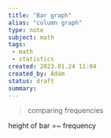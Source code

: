 ```yaml
---
title: "Bar graph"
alias: "column graph"
type: note
subject: math
tags:
 - math
 - statistics
created: 2023.01.24 11:04
created_by: Ádám
status: draft
summary: 
---
```

>comparing frequencies

height of bar =~ frequency